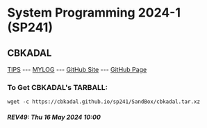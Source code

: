 ---
---
# System Programming 2024-1 (SP241)

## CBKADAL

[TIPS](TIPS/) --- [MYLOG](TXT/mylog.txt) --- [GitHub Site](https://github.com/cbkadal/sp241/) --- [GitHub Page](https://cbkadal.github.io/sp241/) 

### To Get CBKADAL's TARBALL:

```
wget -c https://cbkadal.github.io/sp241/SandBox/cbkadal.tar.xz

```

##### REV49: Thu 16 May 2024 10:00

